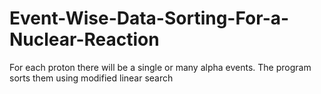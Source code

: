 # Event-Wise-Data-Sorting-For-a-Nuclear-Reaction
For each proton there will be a single or many alpha events. The program sorts them using modified linear search  
